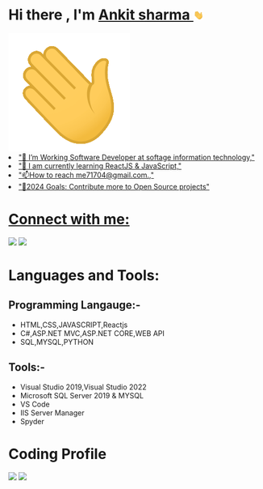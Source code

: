 <h1> Hi there , I'm <a href="www.linkedin.com/in/ankit-sharma-06427b1a1">Ankit sharma 
            <a><img src="https://raw.githubusercontent.com/ABSphreak/ABSphreak/master/gifs/Hi.gif" width="4%"></a></h1>
           <a href="https://github.com/ankitvip">
           <img src="https://raw.githubusercontent.com/ABSphreak/ABSphreak/master/gifs/Hi.gif" style="max-width: 100%; display: inline-block;" data-target="animated-image.originalImage" </a>
 <li>"🌱 I’m Working Software Developer at softage information technology,"</li>
 <li>"💬 I am currently learning ReactJS & JavaScript,"</li>
 <li>"📫How to reach me71704@gmail.com.,"</li>
 <li>"🥅2024 Goals: Contribute more to Open Source projects"</li>
<h1>Connect with me:</h1>
<a href="https://www.linkedin.com/in/ankit-sharma-06427b1a1/"><img src="https://media.licdn.com/dms/image/C510BAQEzckjsySdXVw/company-logo_100_100/0?e=2159024400&v=beta&t=L0i_bLOuW3liVxqMGWTTLFcfA7g9j8VAWtg88UfR2b8" width="40" /></a>
<a href="https://www.instagram.com/ankit_sharma_4318/"><img src="https://store-images.s-microsoft.com/image/apps.58521.13510798887167234.713cc0e4-e4a7-4f7c-8cde-9c6a53872b1d.539a5fdf-76a3-486f-bb0f-d2dce82923cc?mode=scale&q=90&h=200&w=200&background=%230078D7" width="40" /></a>
<br>
<h1>Languages and Tools:</h1>
<h2>Programming Langauge:-</h2>
<ul>
            <li>HTML,CSS,JAVASCRIPT,Reactjs</li>
            <li>C#,ASP.NET MVC,ASP.NET CORE,WEB API</li>
            <li>SQL,MYSQL,PYTHON</li>    
</ul>
<h2>Tools:-</h2>
<ul>
            <li>Visual Studio 2019,Visual Studio 2022 </li>
            <li>Microsoft SQL Server 2019 & MYSQL</li>
            <li>VS Code</li> 
            <li>IIS Server Manager</li>
            <li>Spyder</li>    
</ul>
 <h1>Coding Profile</h1>
 <a href="https://www.hackerrank.com/as71704"><img src="https://info.hackerrank.com/rs/487-WAY-049/images/Podcast-ChannelCover-Final.jpg" width="40" /></a>
 <a href="https://auth.geeksforgeeks.org/edit-profile.php"><img src="https://media.geeksforgeeks.org/wp-content/cdn-uploads/20190710102234/download3.png" width="40"></a>
 
